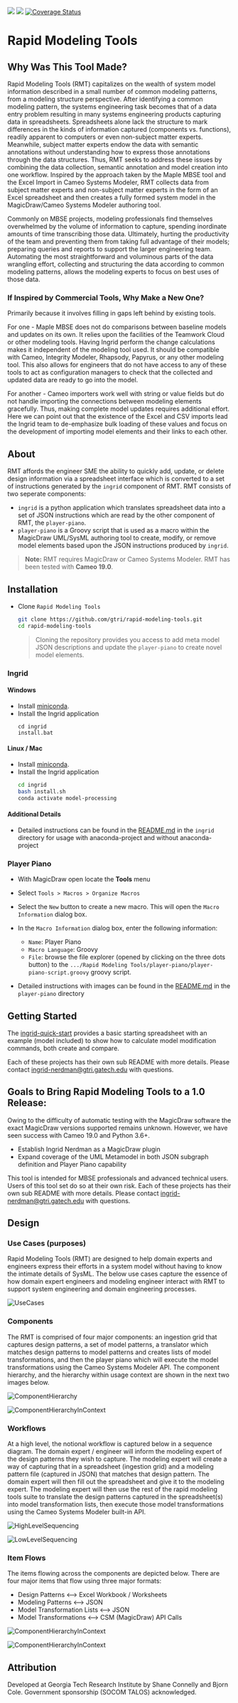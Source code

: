 ![](https://github.com/shaneconnelly23/rmt/workflows/Test%20Python/badge.svg)
![](https://github.com/shaneconnelly23/rmt/workflows/Lint%20Groovy/badge.svg)
[![Coverage Status](https://coveralls.io/repos/github/shaneconnelly23/rmt/badge.svg?branch=master)](https://coveralls.io/github/shaneconnelly23/rmt?branch=master)

# Rapid Modeling Tools

## Why Was This Tool Made?

Rapid Modeling Tools (RMT) capitalizes on the wealth of system model information described in a small number of common modeling patterns, from a modeling structure perspective. After identifying a common modeling pattern, the systems engineering task becomes that of a data entry problem resulting in many systems engineering products capturing data in spreadsheets. Spreadsheets alone lack the structure to mark differences in the kinds of information captured (components vs. functions), readily apparent to computers or even non-subject matter experts. Meanwhile, subject matter experts endow the data with semantic annotations without understanding how to express those annotations through the data structures. Thus, RMT seeks to address these issues by combining the data collection, semantic annotation and model creation into one workflow. Inspired by the approach taken by the Maple MBSE tool and the Excel Import in Cameo Systems Modeler, RMT collects data from subject matter experts and non-subject matter experts in the form of an Excel spreadsheet and then creates a fully formed system model in the MagicDraw/Cameo Systems Modeler authoring tool.

Commonly on MBSE projects, modeling professionals find themselves overwhelmed by the volume of information to capture, spending inordinate amounts of time transcribing those data. Ultimately, hurting the productivity of the team and preventing them from taking full advantage of their models; preparing queries and reports to support the larger engineering team. Automating the most straightforward and voluminous parts of the data wrangling effort, collecting and structuring the data according to common modeling patterns, allows the modeling experts to focus on best uses of those data.

### If Inspired by Commercial Tools, Why Make a New One?

Primarily because it involves filling in gaps left behind by existing tools.

For one - Maple MBSE does not do comparisons between baseline models and updates on its own. It relies upon the facilities of the Teamwork Cloud or other modeling tools. Having Ingrid perform the change calculations makes it independent of the modeling tool used. It should be compatible with Cameo, Integrity Modeler, Rhapsody, Papyrus, or any other modeling tool. This also allows for engineers that do not have access to any of these tools to act as configuration managers to check that the collected and updated data are ready to go into the model.

For another - Cameo importers work well with string or value fields but do not handle importing the connections between modeling elements gracefully. Thus, making complete model updates requires additional effort. Here we can point out that the existence of the Excel and CSV imports lead the Ingrid team to de-emphasize bulk loading of these values and focus on the development of importing model elements and their links to each other.

## About

RMT affords the engineer SME the ability to quickly add, update, or delete design information via a spreadsheet interface which is converted to a set of instructions generated by the `ingrid`  component of RMT.  RMT consists of two seperate components:

* `ingrid` is a python application which translates spreadsheet data into a set of JSON instructions which are read by the other component of RMT, the `player-piano`.
* `player-piano` is a Groovy script that is used as a macro within the MagicDraw UML/SysML authoring tool to create, modify, or remove model elements based upon the JSON instructions produced by `ingrid`.

> **Note:** RMT requires MagicDraw or Cameo Systems Modeler. RMT has been tested with **Cameo 19.0**.

## Installation

- Clone `Rapid Modeling Tools` 
  ```bash
  git clone https://github.com/gtri/rapid-modeling-tools.git
  cd rapid-modeling-tools
  ```
    > Cloning the repository provides you access to add meta model JSON descriptions and update the `player-piano` to create novel model elements.

### Ingrid
#### Windows
- Install [miniconda](https://docs.conda.io/en/latest/miniconda.html).
- Install the Ingrid application
  ```shell
  cd ingrid
  install.bat
  ```
#### Linux / Mac
- Install [miniconda](https://docs.conda.io/en/latest/miniconda.html).
- Install the Ingrid application
  ```bash
  cd ingrid
  bash install.sh
  conda activate model-processing
  ```
#### Additional Details

- Detailed instructions can be found in the [README.md](ingrid/README.md) in the `ingrid` directory for usage with anaconda-project and without anaconda-project

### Player Piano

- With MagicDraw open locate the **Tools** menu
- Select `Tools > Macros > Organize Macros`
- Select the `New` button to create a new macro. This will open the `Macro Information` dialog box.
- In the `Macro Information` dialog box, enter the following information:
  - `Name`: Player Piano
  - `Macro Language`: Groovy
  - `File`: browse the file explorer (opened by clicking on the three dots button) to the `.../Rapid Modeling Tools/player-piano/player-piano-script.groovy` groovy script.

- Detailed instructions with images can be found in the [README.md](player-piano/README.md) in the `player-piano` directory

## Getting Started

The [ingrid-quick-start](ingrid-quick-start/README.md) provides a basic starting spreadsheet with an example (model included) to show how to calculate model modification commands, both create and compare.

Each of these projects has their own sub README with more details. Please contact ingrid-nerdman@gtri.gatech.edu with questions.

## Goals to Bring Rapid Modeling Tools to a 1.0 Release:

Owing to the difficulty of automatic testing with the MagicDraw software the exact MagicDraw versions supported remains unknown. However, we have seen success with Cameo 19.0 and Python 3.6+.

- Establish Ingrid Nerdman as a MagicDraw plugin
- Expand coverage of the UML Metamodel in both JSON subgraph definition and Player Piano capability

This tool is intended for MBSE professionals and advanced technical users. Users of this tool set do so at their own risk.
Each of these projects has their own sub README with more details. Please contact ingrid-nerdman@gtri.gatech.edu with questions.

## Design

### Use Cases (purposes)
Rapid Modeling Tools (RMT) are designed to help domain experts and engineers express their efforts in a system model without having to know the intimate details of SysML.  The below use cases capture the essence of how domain expert engineers and modeling engineer interact with RMT to support system engineering and domain engineering processes.

![UseCases](diagrams/Rapid%20Modeling%20Tool%20-%20Use%20Cases.png)

### Components
The RMT is comprised of four major components: an ingestion grid that captures design patterns, a set of model patterns, a translator which matches design patterns to model patterns and creates lists of model transformations, and then the player piano which will execute the model transformations using the Cameo Systems Modeler API.  The component hierarchy, and the hierarchy within usage context are shown in the next two images below.

![ComponentHierarchy](diagrams/Rapid%20Modeling%20Tool%20-%20Component%20Hierarchy.png)

![ComponentHierarchyInContext](diagrams/Rapid%20Modeling%20Tool%20Context.png)


### Workflows
At a high level, the notional workflow is captured below in a sequence diagram.  The domain expert / engineer will inform the modeling expert of the design patterns they wish to capture.  The modeling expert will create a way of capturing that in a spreadsheet (ingestion grid) and a modeling pattern file (captured in JSON) that matches that design pattern.  The domain expert will then fill out the spreadsheet and give it to the modeling expert.  The modeling expert will then use the rest of the rapid modeling tools suite to translate the design patterns captured in the spreadsheet(s) into model transformation lists, then execute those model transformations using the Cameo Systems Modeler built-in API.


![HighLevelSequencing](diagrams/Usage%20-%20High%20Level%20Sequence%20Diagram.png)

![LowLevelSequencing](diagrams/Usage%20-%20Low%20Level%20Sequence%20Diagram.png)

### Item Flows

The items flowing across the components are depicted below.  There are four major items that flow using three major formats:

 - Design Patterns <--> Excel Workbook / Worksheets
 - Modeling Patterns <--> JSON
 - Model Transformation Lists <--> JSON
 - Model Transformations <--> CSM (MagicDraw) API Calls

![ComponentHierarchyInContext](diagrams/Rapid%20Modeling%20Tool%20-%20Internal%20Flows.png)

![ComponentHierarchyInContext](diagrams/Rapid%20Modeling%20Tool%20Context%20-%20Internal%20Flows.png)

## Attribution

Developed at Georgia Tech Research Institute by Shane Connelly and Bjorn Cole. Government sponsorship (SOCOM TALOS) acknowledged.
